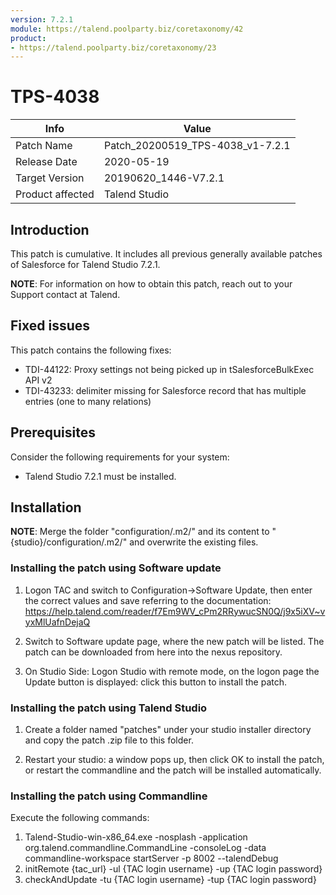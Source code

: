 ```yaml
---
version: 7.2.1
module: https://talend.poolparty.biz/coretaxonomy/42
product:
- https://talend.poolparty.biz/coretaxonomy/23
---
```


# TPS-4038

| Info             | Value |
| ---------------- | ---------------- |
| Patch Name       | Patch\_20200519\_TPS-4038\_v1-7.2.1 |
| Release Date     | 2020-05-19 |
| Target Version   | 20190620_1446-V7.2.1 |
| Product affected | Talend Studio |

## Introduction
This patch is cumulative. It includes all previous generally available patches of Salesforce for Talend Studio 7.2.1.

**NOTE**: For information on how to obtain this patch, reach out to your Support contact at Talend.

## Fixed issues

This patch contains the following fixes:

- TDI-44122: Proxy settings not being picked up in tSalesforceBulkExec API v2
- TDI-43233: delimiter missing for Salesforce record that has multiple entries (one to many relations)

## Prerequisites

Consider the following requirements for your system:

- Talend Studio 7.2.1 must be installed.

## Installation

**NOTE**: Merge the folder "configuration/.m2/" and its content to "{studio}/configuration/.m2/" and overwrite the existing files.

### Installing the patch using Software update

1) Logon TAC and switch to Configuration->Software Update, then enter the correct values and save referring to the documentation: https://help.talend.com/reader/f7Em9WV_cPm2RRywucSN0Q/j9x5iXV~vyxMlUafnDejaQ

2) Switch to Software update page, where the new patch will be listed. The patch can be downloaded from here into the nexus repository.

3) On Studio Side: Logon Studio with remote mode, on the logon page the Update button is displayed: click this button to install the patch.

### Installing the patch using Talend Studio

1) Create a folder named "patches" under your studio installer directory and copy the patch .zip file to this folder.

2) Restart your studio: a window pops up, then click OK to install the patch, or restart the commandline and the patch will be installed automatically.

### Installing the patch using Commandline

Execute the following commands:

1. Talend-Studio-win-x86_64.exe -nosplash -application org.talend.commandline.CommandLine -consoleLog -data commandline-workspace startServer -p 8002 --talendDebug
2. initRemote {tac_url} -ul {TAC login username} -up {TAC login password}
3. checkAndUpdate -tu {TAC login username} -tup {TAC login password}



